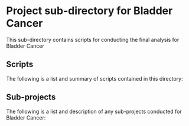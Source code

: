 # Project sub-directory for Bladder Cancer
This sub-directory contains scripts for conducting the final analysis for Bladder Cancer

## Scripts
The following is a list and summary of scripts contained in this directory:


## Sub-projects
The following is a list and description of any sub-projects conducted for Bladder Cancer:
